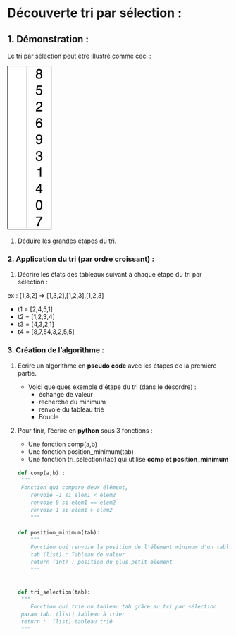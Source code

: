 # Découverte tri par sélection :

## 1. Démonstration :

Le tri par sélection peut être illustré comme ceci : 

![Selection-Sort-Animation](./tri.gif)

1. Déduire les grandes étapes du tri.

### 2. Application du tri (par ordre croissant) :

1) Décrire les états des tableaux suivant à chaque étape du tri par sélection :

ex : [1,3,2] => [1,3,2],[1,2,3],[1,2,3]

- t1 = [2,4,5,1]
- t2 = [1,2,3,4]
- t3 = [4,3,2,1]
- t4 = [8,7,54,3,2,5,5]

### 3. Création de l’algorithme :

1. Ecrire un algorithme en **pseudo code** avec les étapes de la première partie.

   - Voici quelques exemple d'étape du tri (dans le désordre) :
     - échange de valeur
     - recherche du minimum
     - renvoie du tableau trié
     - Boucle

2. Pour finir, l’écrire en **python** sous 3 fonctions :

   - Une fonction comp(a,b)
   - Une fonction position_minimum(tab)
   - Une fonction tri_selection(tab) qui utilise **comp et position_minimum**

   ```python
   def comp(a,b) :
   	"""
   	Fonction qui compare deux élément, 
       renvoie -1 si elem1 < elem2
       renvoie 0 si elem1 == elem2
       renvoie 1 si elem1 > elem2
       """
      
   def position_minimum(tab):
       """
       Fonction qui renvoie la position de l'élément minimum d'un tableau tab
       tab (list) : Tableau de valeur
       return (int) : position du plus petit element
       """
       
       
   def tri_selection(tab):
   	"""
       Fonction qui trie un tableau tab grâce au tri par sélection
   	param tab: (list) tableau à trier
   	return :  (list) tableau trié
   	"""
   ```

   